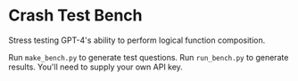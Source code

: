 # Crash Test Bench

Stress testing GPT-4's ability to perform logical function composition.

Run `make_bench.py` to generate test questions. Run `run_bench.py` to generate results. You'll need to supply your own API key.
